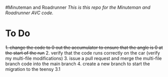 #Minuteman and Roadrunner
*This is this repo for the Minuteman and Roadrunner AVC code.*

To Do
======
~~1. change the code to 0 out the accumulator to ensure that the angle is 0 at the start of the run~~
2. verify that the code runs correctly on the car (verify my multi-file modifications)
3. issue a pull request and merge the multi-file branch code into the main branch
4. create a new branch to start the migration to the teensy 3.1